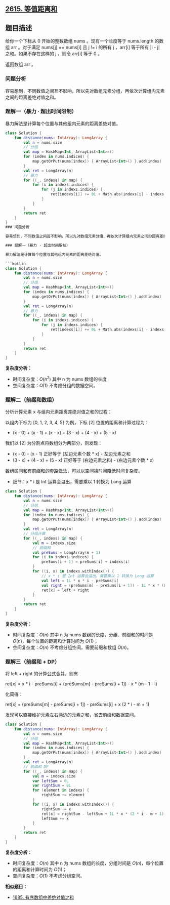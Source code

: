 ## [2615. 等值距离和](https://leetcode.cn/problems/sum-of-distances/)

## 题目描述

给你一个下标从 0 开始的整数数组 nums 。现有一个长度等于 nums.length 的数组 arr 。对于满足 nums[j] == nums[i] 且 j != i 的所有 j ，arr[i] 等于所有 |i - j| 之和。如果不存在这样的 j ，则令 arr[i] 等于 0 。

返回数组 arr 。

### 问题分析

容易想到，不同数值之间互不影响，所以先对数组元素分组，再依次计算组内元素之间的距离差绝对值之和。

### 题解一（暴力 · 超出时间限制）

暴力解法是计算每个位置与其他组内元素的距离差绝对值。

```kotlin
class Solution {
    fun distance(nums: IntArray): LongArray {
        val n = nums.size
        // 分组
        val map = HashMap<Int, ArrayList<Int>>()
        for (index in nums.indices) {
            map.getOrPut(nums[index]) { ArrayList<Int>() }.add(index)
        }
        val ret = LongArray(n)
        // 暴力
        for ((_, indexs) in map) {
            for (i in indexs.indices) {
                for (j in indexs.indices) {
                    ret[indexs[i]] += 0L + Math.abs(indexs[i] - indexs[j])
                }
            }
        }
        return ret
    }
}
### 问题分析

容易想到，不同数值之间互不影响，所以先对数组元素分组，再依次计算组内元素之间的距离差绝对值之和。

### 题解一（暴力 · 超出时间限制）

暴力解法是计算每个位置与其他组内元素的距离差绝对值。

```kotlin
class Solution {
    fun distance(nums: IntArray): LongArray {
        val n = nums.size
        // 分组
        val map = HashMap<Int, ArrayList<Int>>()
        for (index in nums.indices) {
            map.getOrPut(nums[index]) { ArrayList<Int>() }.add(index)
        }
        val ret = LongArray(n)
        // 暴力
        for ((_, indexs) in map) {
            for (i in indexs.indices) {
                for (j in indexs.indices) {
                    ret[indexs[i]] += 0L + Math.abs(indexs[i] - indexs[j])
                }
            }
        }
        return ret
    }
}
```

**复杂度分析：**

- 时间复杂度：$O(n^2)$ 其中 n 为 nums 数组的长度
- 空间复杂度：$O(1)$  不考虑分组的数据空间。

### 题解二（前缀和数组）

分析计算元素 x 与组内元素距离差绝对值之和的过程：

以组内下标为 [0, 1, 2, 3, 4, 5] 为例，下标 [2] 位置的距离和计算过程为：

- (x - 0) + (x - 1) + (x - x) + (3 - x) + (4 - x) + (5 - x)

我们以 [2] 为分割点将数组分为两部分，则发现：

- (x - 0) - (x - 1) 正好等于 (左边元素个数 * x) - 左边元素之和
- (3 - x) + (4 - x) + (5 - x) 正好等于 (右边元素之和) - (右边元素个数 * x)

数组区间和有前缀和的套路做法，可以以空间换时间降低时间复杂度。

- 细节：x * i 是 Int 运算会溢出，需要乘以 1 转换为 Long 运算

```kotlin
class Solution {
    fun distance(nums: IntArray): LongArray {
        val n = nums.size
        // 分组
        val map = HashMap<Int, ArrayList<Int>>()
        for (index in nums.indices) {
            map.getOrPut(nums[index]) { ArrayList<Int>() }.add(index)
        }
        val ret = LongArray(n)
        // 分组计算
        for ((_, indexs) in map) {
            val m = indexs.size
            // 前缀和
            val preSums = LongArray(m + 1)
            for (i in indexs.indices) {
                preSums[i + 1] = preSums[i] + indexs[i]
            }
            for ((i, x) in indexs.withIndex()) {
                // x * i 是 Int 运算会溢出，需要乘以 1 转换为 Long 运算
                val left = 1L * x * i - preSums[i]
                val right = (preSums[m] - preSums[i + 1]) - 1L * x * (m - 1 - i)
                ret[x] = left + right
            }
        }
        return ret
    }
}
```

**复杂度分析：**

- 时间复杂度：$O(n)$ 其中 n 为 nums 数组的长度，分组、前缀和的时间是 $O(n)$，每个位置的距离和计算时间为 $O(1)$；
- 空间复杂度：$O(n)$ 不考虑分组空间，需要前缀和数组 $O(n)$。

### 题解三（前缀和 + DP）

将 left + right 的计算公式合并，则有

ret[x] = x * i - preSums[i] + (preSums[m] - preSums[i + 1]) - x * (m - 1 - i) 

化简得：

ret[x] =  (preSums[m] - preSums[i + 1]) - preSums[i] + x (2 * i - m + 1)

发现可以直接维护元素左右两边的元素之和，省去前缀和数据空间。

```kotlin
class Solution {
    fun distance(nums: IntArray): LongArray {
        val n = nums.size
        // 分组
        val map = HashMap<Int, ArrayList<Int>>()
        for (index in nums.indices) {
            map.getOrPut(nums[index]) { ArrayList<Int>() }.add(index)
        }
        val ret = LongArray(n)
        // 前缀和 DP
        for ((_, indexs) in map) {
            val m = indexs.size
            var leftSum = 0L
            var rightSum = 0L
            for (element in indexs) {
                rightSum += element
            }
            for ((i, x) in indexs.withIndex()) {
                rightSum -= x
                ret[x] = rightSum - leftSum + 1L * x * (2 * i - m + 1)
                leftSum += x
            }
        }
        return ret
    }
}
```

**复杂度分析：**

- 时间复杂度：$O(n)$ 其中 n 为 nums 数组的长度，分组时间是 $O(n)$，每个位置的距离和计算时间为 $O(1)$；
- 空间复杂度：$O(1)$ 不考虑分组空间。

**相似题目：**

- [1685. 有序数组中差绝对值之和](https://leetcode.cn/problems/sum-of-absolute-differences-in-a-sorted-array/description/)
